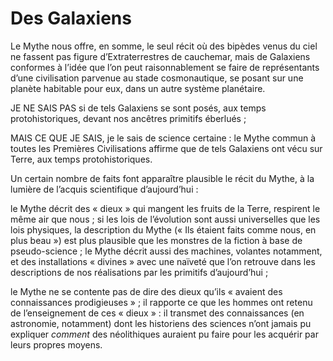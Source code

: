 # Des Galaxiens

Le Mythe nous offre, en somme, le seul récit où des bipèdes venus du ciel ne fassent pas figure d’Extraterrestres de cauchemar, mais de Galaxiens conformes à l’idée que l’on peut raisonnablement se faire de représentants d’une civilisation parvenue au stade cosmonautique, se posant sur une planète habitable pour eux, dans un autre système planétaire.

JE NE SAIS PAS si de tels Galaxiens se sont posés, aux temps protohistoriques, devant nos ancêtres primitifs éberlués ;

MAIS CE QUE JE SAIS, je le sais de science certaine : le Mythe commun à toutes les Premières Civilisations affirme que de tels Galaxiens ont vécu sur Terre, aux temps protohistoriques.

Un certain nombre de faits font apparaître plausible le récit du Mythe, à la lumière de l’acquis scientifique d’aujourd’hui :

le Mythe décrit des « dieux » qui mangent les fruits de la Terre, respirent le même air que nous ; si les lois de l’évolution sont aussi universelles que les lois physiques, la description du Mythe (« Ils étaient faits comme nous, en plus beau ») est plus plausible que les monstres de la fiction à base de pseudo-science ; le Mythe décrit aussi des machines, volantes notamment, <span id="e9782221228517_c01-st1.xhtml#page-23"></span>et des installations « divines » avec une naïveté que l’on retrouve dans les descriptions de nos réalisations par les primitifs d’aujourd’hui ;

le Mythe ne se contente pas de dire des dieux qu’ils « avaient des connaissances prodigieuses » ; il rapporte ce que les hommes ont retenu de l’enseignement de ces « dieux » : il transmet des connaissances (en astronomie, notamment) dont les historiens des sciences n’ont jamais pu expliquer *comment* des néolithiques auraient pu faire pour les acquérir par leurs propres moyens.

<span id="e9782221228517_c01-st1.xhtml#title6"></span>
